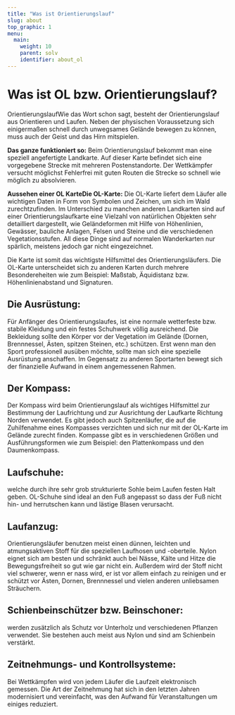 ```yaml
---
title: "Was ist Orientierungslauf"
slug: about
top_graphic: 1
menu:
  main:
    weight: 10
    parent: solv
    identifier: about_ol
---
```


# Was ist OL bzw. Orientierungslauf?

OrientierungslaufWie das Wort schon sagt, besteht der Orientierungslauf aus Orientieren und Laufen. Neben der physischen Voraussetzung sich einigermaßen schnell durch unwegsames Gelände bewegen zu können, muss auch der Geist und das Hirn mitspielen.

**Das ganze funktioniert so:** Beim Orientierungslauf bekommt man eine speziell angefertigte Landkarte. Auf dieser Karte befindet sich eine vorgegebene Strecke mit mehreren Postenstandorte. Der Wettkämpfer versucht möglichst Fehlerfrei mit guten Routen die Strecke so schnell wie möglich zu absolvieren.

**Aussehen einer OL KarteDie OL-Karte:** Die OL-Karte liefert dem Läufer alle wichtigen Daten in Form von Symbolen und Zeichen, um sich im Wald zurechtzufinden. Im Unterschied zu manchen anderen Landkarten sind auf einer Orientierungslaufkarte eine Vielzahl von natürlichen Objekten sehr detailliert dargestellt, wie Geländeformen mit Hilfe von Höhenlinien, Gewässer, bauliche Anlagen, Felsen und Steine und die verschiedenen Vegetationsstufen. All diese Dinge sind auf normalen Wanderkarten nur spärlich, meistens jedoch gar nicht eingezeichnet.

Die Karte ist somit das wichtigste Hilfsmittel des Orientierungsläufers. Die OL-Karte unterscheidet sich zu anderen Karten durch mehrere Besondereheiten wie zum Beispiel: Maßstab, Äquidistanz bzw. Höhenlinienabstand und Signaturen.

## Die Ausrüstung:
Für Anfänger des Orientierungslaufes, ist eine normale wetterfeste bzw. stabile Kleidung und ein festes Schuhwerk völlig ausreichend. Die Bekleidung sollte den Körper vor der Vegetation im Gelände (Dornen, Brennnessel, Ästen, spitzen Steinen, etc.) schützen. Erst wenn man den Sport professionell ausüben möchte, sollte man sich eine spezielle Ausrüstung anschaffen. Im Gegensatz zu anderen Sportarten bewegt sich der finanzielle Aufwand in einem angemessenen Rahmen.

## Der Kompass:
Der Kompass wird beim Orientierungslauf als wichtiges Hilfsmittel zur Bestimmung der Laufrichtung und zur Ausrichtung der Laufkarte Richtung Norden verwendet. Es gibt jedoch auch Spitzenläufer, die auf die Zuhilfenahme eines Kompasses verzichten und sich nur mit der OL-Karte im Gelände zurecht finden. Kompasse gibt es in verschiedenen Größen und Ausführungsformen wie zum Beispiel: den Plattenkompass und den Daumenkompass.

## Laufschuhe:
welche durch ihre sehr grob strukturierte Sohle beim Laufen festen Halt geben. OL-Schuhe sind ideal an den Fuß angepasst so dass der Fuß nicht hin- und herrutschen kann und lästige Blasen verursacht.

## Laufanzug:
Orientierungsläufer benutzen meist einen dünnen, leichten und atmungsaktiven Stoff für die speziellen Laufhosen und -oberteile. Nylon eignet sich am besten und schränkt auch bei Nässe, Kälte und Hitze die Bewegungsfreiheit so gut wie gar nicht ein. Außerdem wird der Stoff nicht viel schwerer, wenn er nass wird, er ist vor allem einfach zu reinigen und er schützt vor Ästen, Dornen, Brennnessel und vielen anderen unliebsamen Sträuchern.

## Schienbeinschützer bzw. Beinschoner:
werden zusätzlich als Schutz vor Unterholz und verschiedenen Pflanzen verwendet. Sie bestehen auch meist aus Nylon und sind am Schienbein verstärkt.

## Zeitnehmungs- und Kontrollsysteme:
Bei Wettkämpfen wird von jedem Läufer die Laufzeit elektronisch gemessen. Die Art der Zeitnehmung hat sich in den letzten Jahren modernisiert und vereinfacht, was den Aufwand für Veranstaltungen um einiges reduziert.